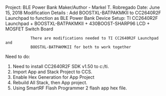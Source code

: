  Project: BLE Power Bank
 Maker/Author - Markel T. Robregado
 Date: June 15, 2018
 Modification Details : Add BOOSTXL-BATPAKMKII to CC2640R2F Launchpad to function
                        as BLE Power Bank
 Device Setup: TI CC2640R2F Launchpad + BOOSTXL-BATPAKMKII + 430BOOST-SHARP96 LCD
               + MOSFET Switch Board
			   
			   There are modifications needed to TI CC2640R2F Launchpad and 
			   BOOSTXL-BATPAKMKII for both to work together

Need to do:

1. Need to install CC2640R2F SDK v1.50 to c:/ti.
2. Import App and Stack Project to CCS.
3. Enable Hex Generation for App Project
4. Rebuild All Stack, then App project.
5. Using SmartRF Flash Programmer 2 flash app hex file.



   

